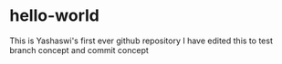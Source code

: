 # hello-world
This is Yashaswi's first ever github repository
I have edited this to test branch concept and commit concept
